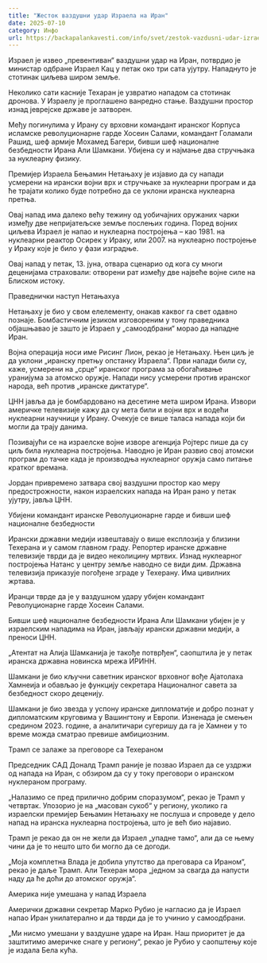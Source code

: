 ```yaml
---
title: "Жесток ваздушни удар Израела на Иран"
date: 2025-07-10
category: Инфо
url: https://backapalankavesti.com/info/svet/zestok-vazdusni-udar-izraela-na-iran/
---
```


Израел је извео „превентиван“ ваздушни удар на Иран, потврдио је министар одбране Израел Кац у петак око три сата ујутру. Нападнуто је стотинак циљева широм земље.

Неколико сати касније Техаран је узвратио нападом са стотинак дронова. У Израелу је проглашено ванредно стање. Ваздушни простор изнад јеврејске државе је затворен.

Међу погинулима у Ирану су врховни командант иранског Корпуса исламске револуционарне гарде Хосеин Салами, командант Голамали Рашид, шеф армије Мохамед Багери, бивши шеф националне безбедности Ирана Али Шамкани. Убијена су и најмање два стручњака за нуклеарну физику.

Премијер Израела Бењамин Нетањаху је изјавио да су напади усмерени на ирански војни врх и стручњаке за нуклеарни програм и да ће трајати колико буде потребно да се уклони иранска нуклеарна претња.

Овај напад има далеко већу тежину од уобичајних оружаних чарки између две непријатељске земље послењих година. Поред војних циљева Израел је напао и нуклеарна постројења – као 1981. на нуклеарни реактор Осирек у Ираку, или 2007. на нуклеарно постројење у Ираку које је било у фази изградње.

Овај напад у петак, 13. јуна, отвара сценарио од кога су многи деценијама страховали: отворени рат између две највеће војне силе на Блиском истоку.

Праведнички наступ Нетањахуа

Нетањаху је био у свом елелементу, онакав каквог га свет одавно познаје. Бомбастичним језиком изговореним у тону праведника објашњавао је зашто је Израел у „самоодбрани“ морао да нападне Иран.

Војна операција носи име Рисинг Лион, рекао је Нетањаху. Њен циљ је да уклони „иранску претњу опстанку Израела“. Први напади били су, каже, усмерени на „срце“ иранског програма за обогаћивање уранијума за атомско оружје. Напади нису усмерени против иранског народа, већ против „иранске диктатуре“.

ЦНН јавља да је бомбардовано на десетине мета широм Ирана. Извори америчке телевизије кажу да су мета били и војни врх и водећи нуклеарни научници у Ирану. Очекује се више таласа напада који би могли да трају данима.

Позивајући се на израелске војне изворе агенција Ројтерс пише да су циљ била нуклеарна постројења. Наводно је Иран развио свој атомски програм до тачке када је производња нуклеарног оружја само питање кратког времана.

Јордан привремено затвара свој ваздушни простор као меру предострожности, након израелских напада на Иран рано у петак ујутру, јавља ЦНН.

Убијени командант иранске Револуционарне гарде и бивши шеф националне безбедности

Ирански државни медији извештавају о више експлозија у близини Техерана и у самом главном граду. Репортер иранске државне телевизије тврди да је видео неколицину мртвих. Изнад нуклеарног постројења Натанс у центру земље наводно се види дим. Државна телевизија приказује погођене зграде у Техерану. Има цивилних жртава.

Иранци тврде да је у ваздушном удару убијен командант Револуционарне гарде Хосеин Салами.

Бивши шеф националне безбедности Ирана Али Шамкани убијен је у израелским нападима на Иран, јављају ирански државни медији, а преноси ЦНН.

„Атентат на Алија Шамканија је такође потврђен“, саопштила је у петак иранска државна новинска мрежа ИРИНН.

Шамкани је био кључни саветник иранског врховног вође Ајатолаха Хамнеија и обављао је функцију секретара Националног савета за безбедност скоро деценију.

Шамкани је био звезда у успону иранске дипломатије и добро познат у дипломатским круговима у Вашингтону и Европи. Изненада је смењен средином 2023. године, а аналитичари сугеришу да га је Хамнеи у то време можда сматрао превише амбициозним.

Трамп се залаже за преговоре са Техераном

Председник САД Доналд Трамп раније је позвао Израел да се уздржи од напада на Иран, с обзиром да су у току преговори о иранском нуклераном програму.

„Налазимо се пред прилично добрим споразумом“, рекао је Трамп у четвртак. Упозорио је на „масован сукоб“ у региону, уколико га израелски премијер Бењамин Нетањаху не послуша и спроведе у дело напад на иранска нуклеарна постројења, што је већ био најавио.

Трамп је рекао да он не жели да Израел „упадне тамо“, али да се њему чини да је то нешто што би могло да се догоди.

„Моја комплетна Влада је добила упутство да преговара са Ираном“, рекао је даље Трамп. Али Техеран мора „једном за свагда да напусти наду да ће доћи до атомског оружја“.

Америка није умешана у напад Израела

Амерички државни секретар Марко Рубио је нагласио да је Израел напао Иран унилатерално и да тврди да је то учинио у самоодбрани.

„Ми нисмо умешани у ваздушне ударе на Иран. Наш приоритет је да заштитимо америчке снаге у региону“, рекао је Рубио у саопштењу које је издала Бела кућа.
